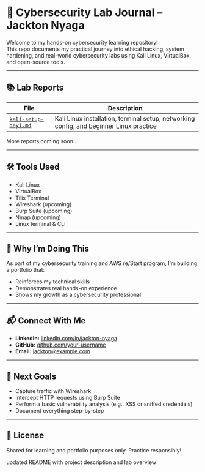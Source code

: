# 🔐 Cybersecurity Lab Journal – Jackton Nyaga

Welcome to my hands-on cybersecurity learning repository!  
This repo documents my practical journey into ethical hacking, system hardening, and real-world cybersecurity labs using Kali Linux, VirtualBox, and open-source tools.

---

## 📚 Lab Reports

| File | Description |
|------|-------------|
| [`kali-setup-day1.md`](kali-setup-day1.md) | Kali Linux installation, terminal setup, networking config, and beginner Linux practice |

More reports coming soon...

---

## 🛠️ Tools Used

- Kali Linux
- VirtualBox
- Tilix Terminal
- Wireshark (upcoming)
- Burp Suite (upcoming)
- Nmap (upcoming)
- Linux terminal & CLI

---

## 🚀 Why I’m Doing This

As part of my cybersecurity training and AWS re/Start program, I'm building a portfolio that:
- Reinforces my technical skills
- Demonstrates real hands-on experience
- Shows my growth as a cybersecurity professional

---

## 📬 Connect With Me

- **LinkedIn:** [linkedin.com/in/jackton-nyaga](#)
- **GitHub:** [github.com/your-username](#)
- **Email:** jackton@example.com

---

## 🧠 Next Goals

- Capture traffic with Wireshark  
- Intercept HTTP requests using Burp Suite  
- Perform a basic vulnerability analysis (e.g., XSS or sniffed credentials)  
- Document everything step-by-step

---

## 📝 License

Shared for learning and portfolio purposes only. Practice responsibly!



updated README with project description and lab overview

